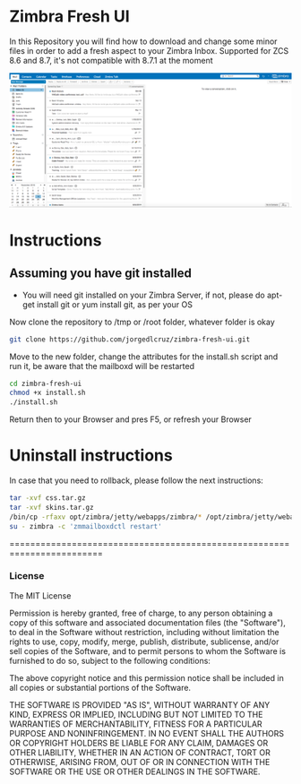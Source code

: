 # Zimbra Fresh UI
In this Repository you will find how to download and change some minor files in order to add a fresh aspect to your Zimbra Inbox.
Supported for ZCS 8.6 and 8.7, it's not compatible with 8.7.1 at the moment

![alt tag](https://github.com/jorgedlcruz/zimbra-fresh-ui/raw/master/zimbra-fresh-ui.png)

# Instructions
## Assuming you have git installed
* You will need git installed on your Zimbra Server, if not, please do apt-get install git or yum install git, as per your OS

Now clone the repository to /tmp or /root folder, whatever folder is okay

```bash
git clone https://github.com/jorgedlcruz/zimbra-fresh-ui.git
```

Move to the new folder, change the attributes for the install.sh script and run it, be aware that the mailboxd will be restarted

```bash
cd zimbra-fresh-ui
chmod +x install.sh
./install.sh
```

Return then to your Browser and pres F5, or refresh your Browser

# Uninstall instructions
In case that you need to rollback, please follow the next instructions:

```bash
tar -xvf css.tar.gz
tar -xvf skins.tar.gz
/bin/cp -rfaxv opt/zimbra/jetty/webapps/zimbra/* /opt/zimbra/jetty/webapps/zimbra/
su - zimbra -c 'zmmailboxdctl restart'
```

========================================================================
### License
The MIT License

Permission is hereby granted, free of charge, to any person obtaining a copy
of this software and associated documentation files (the "Software"), to deal
in the Software without restriction, including without limitation the rights
to use, copy, modify, merge, publish, distribute, sublicense, and/or sell
copies of the Software, and to permit persons to whom the Software is
furnished to do so, subject to the following conditions:

The above copyright notice and this permission notice shall be included in
all copies or substantial portions of the Software.

THE SOFTWARE IS PROVIDED "AS IS", WITHOUT WARRANTY OF ANY KIND, EXPRESS OR
IMPLIED, INCLUDING BUT NOT LIMITED TO THE WARRANTIES OF MERCHANTABILITY,
FITNESS FOR A PARTICULAR PURPOSE AND NONINFRINGEMENT. IN NO EVENT SHALL THE
AUTHORS OR COPYRIGHT HOLDERS BE LIABLE FOR ANY CLAIM, DAMAGES OR OTHER
LIABILITY, WHETHER IN AN ACTION OF CONTRACT, TORT OR OTHERWISE, ARISING FROM,
OUT OF OR IN CONNECTION WITH THE SOFTWARE OR THE USE OR OTHER DEALINGS IN
THE SOFTWARE.
